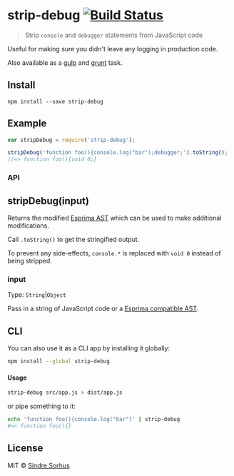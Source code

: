 # strip-debug [![Build Status](https://secure.travis-ci.org/sindresorhus/strip-debug.png?branch=master)](http://travis-ci.org/sindresorhus/strip-debug)

> Strip `console` and `debugger` statements from JavaScript code

Useful for making sure you didn't leave any logging in production code.

Also available as a [gulp](https://github.com/sindresorhus/gulp-strip-debug) and [grunt](https://github.com/sindresorhus/grunt-strip-debug) task.


## Install

```
npm install --save strip-debug
```


## Example

```js
var stripDebug = require('strip-debug');

stripDebug('function foo(){console.log("bar");debugger;').toString();
//=> function foo(){void 0;}
```


### API

## stripDebug(input)

Returns the modified [Esprima AST](http://esprima.org) which can be used to make additional modifications.

Call `.toString()` to get the stringified output.

To prevent any side-effects, `console.*` is replaced with `void 0` instead of being stripped.

### input

Type: `String`|`Object`

Pass in a string of JavaScript code or a [Esprima compatible AST](http://esprima.org).


## CLI

You can also use it as a CLI app by installing it globally:

```bash
npm install --global strip-debug
```

#### Usage

```bash
strip-debug src/app.js > dist/app.js
```

or pipe something to it:

```bash
echo 'function foo(){console.log("bar")' | strip-debug
#=> function foo(){}
```


## License

MIT © [Sindre Sorhus](http://sindresorhus.com)
